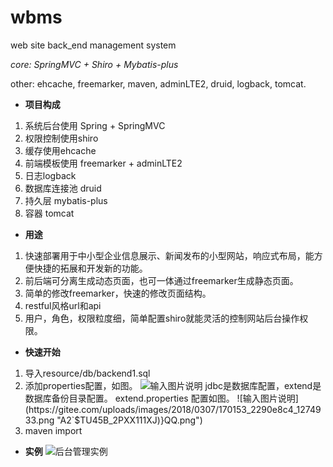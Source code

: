 # wbms
web site back_end management system

_core: SpringMVC + Shiro + Mybatis-plus_

other: ehcache, freemarker, maven, adminLTE2, druid, logback, tomcat.

-  **项目构成** 

1. 系统后台使用 Spring + SpringMVC
2. 权限控制使用shiro
3. 缓存使用ehcache
4. 前端模板使用 freemarker + adminLTE2
5. 日志logback
6. 数据库连接池 druid
7. 持久层 mybatis-plus
8. 容器 tomcat

- **用途**

1. 快速部署用于中小型企业信息展示、新闻发布的小型网站，响应式布局，能方便快捷的拓展和开发新的功能。
2. 前后端可分离生成动态页面，也可一体通过freemarker生成静态页面。
3. 简单的修改freemarker，快速的修改页面结构。
4. restful风格url和api
5. 用户，角色，权限粒度细，简单配置shiro就能灵活的控制网站后台操作权限。

- **快速开始**

1. 导入resource/db/backend1.sql
2. 添加properties配置，如图。
![输入图片说明](https://gitee.com/uploads/images/2018/0307/165954_59e8ff3a_1274933.png "[%DRL$`)MGP@U4BCWEE@O3X.png")
jdbc是数据库配置，extend是数据库备份目录配置。
extend.properties 配置如图。
![输入图片说明](https://gitee.com/uploads/images/2018/0307/170153_2290e8c4_1274933.png "A2`$TU45B_2PXX111XJ)}QQ.png")
3. maven import

- **实例**
![后台管理实例](https://gitee.com/uploads/images/2018/0301/155536_394a3d25_1274933.png "6Y9XP2LD[4$HVB7@66@MDX2.png")
